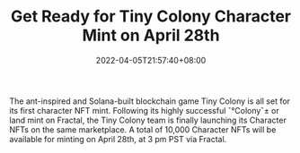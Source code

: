 ﻿---
title: "Get Ready for Tiny Colony Character Mint on April 28th"
date: 2022-04-05T21:57:40+08:00
lastmod: 2022-04-05T16:45:40+08:00
draft: false
authors: ["Strawberry"]
description: "The ant-inspired and Solana-built blockchain game Tiny Colony is all set for its first character NFT mint. Following its highly successful ˇ°Colonyˇ± or land mint on Fractal, the Tiny Colony team is finally launching its Character NFTs on the same marketplace. A total of 10,000 Character NFTs will be available for minting on April 28th, at 3 pm PST via Fractal."
featuredImage: "get-ready-for-tiny-colony-character-mint-on-april-28th.jpg"
tags: ["Virtual World","Play to Earn"]
categories: ["news"]
news: ["Virtual World"]
weight: 
lightgallery: true
pinned: false
recommend: false
recommend1: false
---

The ant-inspired and Solana-built blockchain game Tiny Colony is all set for its first character NFT mint. Following its highly successful ˇ°Colonyˇ± or land mint on Fractal, the Tiny Colony team is finally launching its Character NFTs on the same marketplace. A total of 10,000 Character NFTs will be available for minting on April 28th, at 3 pm PST via Fractal.

<!--more-->


